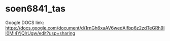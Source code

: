 ﻿# soen6841_tas
Google DOCS link: https://docs.google.com/document/d/1rnGh6xaAV6wedAlfbp6z2zdTeGRh9II0Ml4YjQlrUgw/edit?usp=sharing
